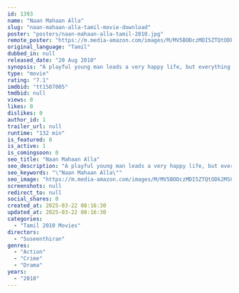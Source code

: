 ```yaml
---
id: 1393
name: "Naan Mahaan Alla"
slug: "naan-mahaan-alla-tamil-movie-download"
poster: "posters/naan-mahaan-alla-tamil-2010.jpg"
remote_poster: "https://m.media-amazon.com/images/M/MV5BODczMDI5ZTQtODk2MS00ZjgxLWI1YWEtMDk4OWRkOTVjM2NkXkEyXkFqcGc@._V1_SX300.jpg"
original_language: "Tamil"
dubbed_in: null
released_date: "20 Aug 2010"
synopsis: "A playful young man leads a very happy life, but everything changes when his father witnesses a heinous crime."
type: "movie"
rating: "7.1"
imdbid: "tt1507005"
tmdbid: null
views: 0
likes: 0
dislikes: 0
author_id: 1
trailer_url: null
runtime: "132 min"
is_featured: 0
is_active: 1
is_comingsoon: 0
seo_title: "Naan Mahaan Alla"
seo_description: "A playful young man leads a very happy life, but everything changes when his father witnesses a heinous crime."
seo_keywords: "\"Naan Mahaan Alla\""
seo_image: "https://m.media-amazon.com/images/M/MV5BODczMDI5ZTQtODk2MS00ZjgxLWI1YWEtMDk4OWRkOTVjM2NkXkEyXkFqcGc@._V1_SX300.jpg"
screenshots: null
redirect_to: null
social_shares: 0
created_at: 2025-03-22 08:16:30
updated_at: 2025-03-22 08:16:30
categories:
  - "Tamil 2010 Movies"
directors:
  - "Suseenthiran"
genres:
  - "Action"
  - "Crime"
  - "Drama"
years:
  - "2010"
---
```

